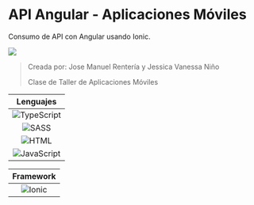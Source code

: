 # API Angular - Aplicaciones Móviles
Consumo de API con Angular usando Ionic.

![](https://img.shields.io/badge/release-1.0.0-brightgreen)
> Creada por: Jose Manuel Rentería y Jessica Vanessa Niño
> 
> Clase de Taller de Aplicaciones Móviles

| Lenguajes |
|:---:|
|![TypeScript](https://img.shields.io/badge/typescript-%23007ACC.svg?style=for-the-badge&logo=typescript&logoColor=white)|
|![SASS](https://img.shields.io/badge/SASS-hotpink.svg?style=for-the-badge&logo=SASS&logoColor=white)|
|![HTML](https://img.shields.io/badge/html5-%23E34F26.svg?style=for-the-badge&logo=html5&logoColor=white)|
|![JavaScript](https://img.shields.io/badge/javascript-%23323330.svg?style=for-the-badge&logo=javascript&logoColor=%23F7DF1E)|

| Framework |
|:---:|
|![Ionic](https://img.shields.io/badge/Ionic-%233880FF.svg?style=for-the-badge&logo=Ionic&logoColor=white)|
